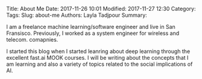 Title: About Me
Date: 2017-11-26 10:01
Modified: 2017-11-27 12:30
Category: 
Tags: 
Slug: about-me
Authors: Layla Tadjpour
Summary: 

I am a freelance machine learning/software engineer and live in San Fransisco. 
Previously, I worked as a system engineer for wireless and telecom. comapnies. 

I started this blog when I started leanring about deep learning through the excellent fast.ai MOOK courses. I will be writing about the concepts that I am learning and also a variety of topics related to the social implications of AI. 